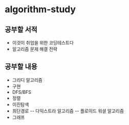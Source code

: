 # algorithm-study


## 공부할 서적
- 이것이 취업을 위한 코딩테스트다
- 알고리즘 문제 해결 전략


## 공부할 내용
- 그리디 알고리즘
- 구현
- DFS/BFS
- 정렬
- 이진탐색
- 최단경로
-- 다익스트라 알고리즘
-- 플로이드 워셜 알고리즘
- 그래프
